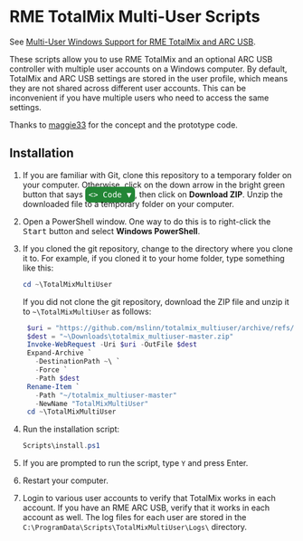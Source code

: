 # RME TotalMix Multi-User Scripts

See [Multi-User Windows Support for RME TotalMix and ARC USB](https://www.mslinn.com/av_studio/320-totalmix-multi-user.html).

These scripts allow you to use RME TotalMix and an optional ARC USB controller
with multiple user accounts on a Windows computer.
By default, TotalMix and ARC USB settings are stored in the user profile,
which means they are not shared across different user accounts.
This can be inconvenient if you have multiple users who need to access the same settings.

Thanks to [maggie33](https://forum.rme-audio.de/profile.php?id=40292)
for the concept and the prototype code.


## Installation

1. If you are familiar with Git, clone this repository to a temporary folder
   on your computer.
   Otherwise, click on the down arrow in the bright green button that says
   <kbd style="background: #238636; color: white; border-radius: 7px; padding: 6px;">&lt;&gt;&nbsp;Code&nbsp;&#9660;</kbd>,
   then click on **Download ZIP**.
   Unzip the downloaded file to a temporary folder on your computer.

2. Open a PowerShell window.
   One way to do this is to right-click the <kbd>Start</kbd> button and
   select **Windows PowerShell**.

3. If you cloned the git repository, change to the directory where you clone it to.
   For example, if you cloned it to your home folder, type something like this:

   ```powershell
   cd ~\TotalMixMultiUser
   ```

   If you did not clone the git repository, download the ZIP file
   and unzip it to `~\TotalMixMultiUser` as follows:

   ```powershell
    $uri = "https://github.com/mslinn/totalmix_multiuser/archive/refs/heads/master.zip"
    $dest = "~\Downloads\totalmix_multiuser-master.zip"
    Invoke-WebRequest -Uri $uri -OutFile $dest
    Expand-Archive `
      -DestinationPath ~\ `
      -Force `
      -Path $dest
    Rename-Item `
      -Path "~/totalmix_multiuser-master"
      -NewName "TotalMixMultiUser"
    cd ~\TotalMixMultiUser
    ```

4. Run the installation script:

   ```powershell
   Scripts\install.ps1
   ```

5. If you are prompted to run the script, type `Y` and press Enter.

6. Restart your computer.

7. Login to various user accounts to verify that TotalMix works in each account.
   If you have an RME ARC USB, verify that it works in each account as well.
   The log files for each user are stored in the
   `C:\ProgramData\Scripts\TotalMixMultiUser\Logs\` directory.
